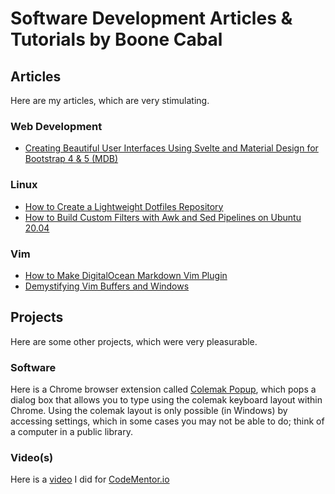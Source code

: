 # Software Development Articles & Tutorials by Boone Cabal

## Articles

Here are my articles, which are very stimulating.

### Web Development
- [Creating Beautiful User Interfaces Using Svelte and Material Design for Bootstrap 4 & 5 (MDB)](https://hackmd.io/@boonecabaldev/ByGiokbcR)

### Linux
- [How to Create a Lightweight Dotfiles Repository](https://github.com/boonecabaldev/Articles/blob/main/LightweightDotfilesRepo.md)
- [How to Build Custom Filters with Awk and Sed Pipelines on Ubuntu 20.04](https://github.com/boonecabaldev/Articles/blob/main/SedAwkPipelines.md)

### Vim
- [How to Make DigitalOcean Markdown Vim Plugin](https://github.com/boonecabaldev/Articles/blob/main/DigitalOceanMarkdownVimPlugin.md)
- [Demystifying Vim Buffers and Windows](https://github.com/boonecabaldev/Articles/blob/main/VimBuffersWindows.md)

## Projects

Here are some other projects, which were very pleasurable.

### Software

Here is a Chrome browser extension called [Colemak Popup](https://github.com/boonecabaldev/colemak-extension), which pops a dialog box that allows you to type using the colemak keyboard layout within Chrome. Using the colemak layout is only possible (in Windows) by accessing settings, which in some cases you may not be able to do; think of a computer in a public library.

### Video(s)

Here is a [video](https://youtu.be/Fdp2eefdvEs?si=s4MlpyCY_9wbNzoU) I did for [CodeMentor.io](https://codementor.io)
